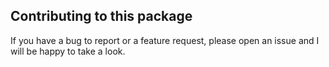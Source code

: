 ## Contributing to this package

If you have a bug to report or a feature request, please open an issue and I will be happy to take a look.